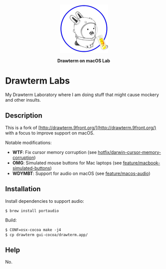 <!-- Please be careful editing the below HTML, as GitHub is quite finicky with anything that looks like an HTML tag in GitHub Flavored Markdown. -->
<p align="center">
  <img src="GlendaLab.png" alt="Banner">
</p>
<p align="center">
  <b>Drawterm on macOS Lab</b>
</p>

# Drawterm Labs

My Drawterm Laboratory where I am doing stuff that might cause mockery and other insults.

## Description

This is a fork of [http://drawterm.9front.org/](http://drawterm.9front.org/) with a focus to improve support on macOS.

Notable modifications:
* **WTF**: Fix cursor memory corruption (see [hotfix/darwin-cursor-memory-corruption](https://github.com/1g0rb0hm/drawterm/tree/hotfix/darwin-cursor-memory-corruption))
* **OMG**: Simulated mouse buttons for Mac laptops (see [feature/macbook-simulated-buttons](https://github.com/1g0rb0hm/drawterm/tree/feature/macbook-simulated-buttons))
* **WDYMBT**: Support for audio on macOS (see [feature/macos-audio](https://github.com/1g0rb0hm/drawterm/tree/feature/macos-audio))

## Installation

Install dependencies to support audio:

```
$ brew install portaudio
```

Build:

```
$ CONF=osx-cocoa make -j4
$ cp drawterm gui-cocoa/drawterm.app/
```

## Help

No.

